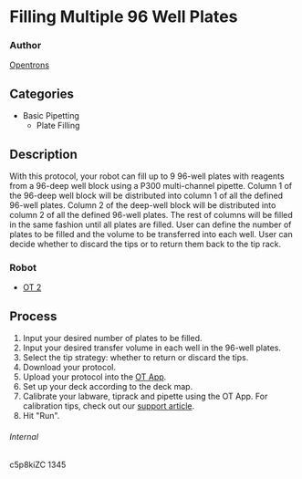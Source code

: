 # Filling Multiple 96 Well Plates

### Author
[Opentrons](http://www.opentrons.com/)

## Categories
* Basic Pipetting
    * Plate Filling

## Description
With this protocol, your robot can fill up to 9 96-well plates with reagents from a 96-deep well  block using a P300 multi-channel pipette. Column 1 of the 96-deep well block will be distributed into column 1 of all the defined 96-well plates. Column 2 of the deep-well block will be distributed into column 2 of all the defined 96-well plates. The rest of columns will be filled in the same fashion until all plates are filled. User can define the number of plates to be filled and the volume to be transferred into each well. User can decide whether to discard the tips or to return them back to the tip rack.

### Robot
* [OT 2](https://opentrons.com/ot-2)

## Process
1. Input your desired number of plates to be filled.
2. Input your desired transfer volume in each well in the 96-well plates.
3. Select the tip strategy: whether to return or discard the tips.
4. Download your protocol.
5. Upload your protocol into the [OT App](https://opentrons.com/ot-app).
6. Set up your deck according to the deck map.
7. Calibrate your labware, tiprack and pipette using the OT App. For calibration tips, check out our [support article](https://support.opentrons.com/ot-2/getting-started-software-setup/deck-calibration).
8. Hit "Run".


###### Internal
c5p8kiZC
1345
